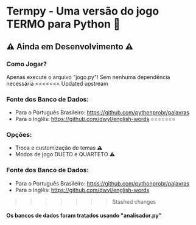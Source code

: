 # Termpy - Uma versão do jogo TERMO para Python 🐍
## ⚠️ Ainda em Desenvolvimento ⚠️
### Como Jogar?
Apenas execute o arquivo "jogo.py"! Sem nenhuma dependência necessária
<<<<<<< Updated upstream
### Fonte dos Banco de Dados:
 -  Para o Português Brasileiro: <https://github.com/pythonprobr/palavras>
 -  Para o Inglês: <https://github.com/dwyl/english-words>
=======
### Opções:
 *  Troca e customização de temas ⚠️
 *  Modos de jogo DUETO e QUARTETO ⚠️

### Fonte dos Banco de Dados:
 *  Para o Português Brasileiro: <https://github.com/pythonprobr/palavras>
 *  Para o Inglês: <https://github.com/dwyl/english-words>
>>>>>>> Stashed changes
#### Os bancos de dados foram tratados usando "analisador.py"

